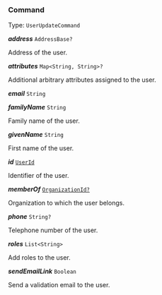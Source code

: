 

### Command

Type: `UserUpdateCommand`



  
<article>

***address*** `AddressBase?` 

Address of the user.

</article>
<article>

***attributes*** `Map<String, String>?` 

Additional arbitrary attributes assigned to the user.

</article>
<article>

***email*** `String` 

</article>
<article>

***familyName*** `String` 

Family name of the user.

</article>
<article>

***givenName*** `String` 

First name of the user.

</article>
<article>

***id*** [`UserId`](#userid) 

Identifier of the user.

</article>
<article>

***memberOf*** [`OrganizationId?`](/docs/organization--page#organizationid) 

Organization to which the user belongs.

</article>
<article>

***phone*** `String?` 

Telephone number of the user.

</article>
<article>

***roles*** `List<String>` 

Add roles to the user.

</article>
<article>

***sendEmailLink*** `Boolean` 

Send a validation email to the user.

</article>

